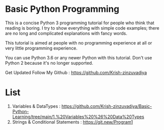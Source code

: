 # Basic Python Programming

This is a concise Python 3 programming tutorial for people who think that reading is boring. I try to show everything with simple code examples; there are no long and complicated explanations with fancy words. 

This tutorial is aimed at people with no programming experience at all or very little programming experience. 

You can use Python 3.6 or any newer Python with this tutorial. Don't use Python 2 because it's no longer supported.

Get Updated Follow My Github : https://github.com/Krish-zinzuvadiya

# List
1. Variables & DataTypes : https://github.com/Krish-zinzuvadiya/Basic-Python-Learning/tree/main/1.%20Variables%20%26%20Data%20Types
2. Strings & Conditional Statements : https://git.new/Program1
